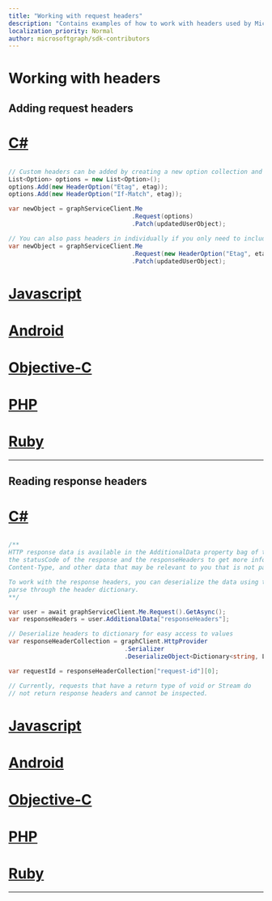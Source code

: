 ```yaml
---
title: "Working with request headers"
description: "Contains examples of how to work with headers used by Microsoft Graph."
localization_priority: Normal
author: microsoftgraph/sdk-contributors
---
```


# Working with headers


## Adding request headers

# [C#](#tab/CS)

```csharp

// Custom headers can be added by creating a new option collection and adding it to the request object.
List<Option> options = new List<Option>();
options.Add(new HeaderOption("Etag", etag));
options.Add(new HeaderOption("If-Match", etag));

var newObject = graphServiceClient.Me
                                  .Request(options)
                                  .Patch(updatedUserObject);

// You can also pass headers in individually if you only need to include one header
var newObject = graphServiceClient.Me
                                  .Request(new HeaderOption("Etag", etag))
                                  .Patch(updatedUserObject);

```

# [Javascript](#tab/Javascript)

<!-- TODO -->

# [Android](#tab/Android)

<!-- TODO -->

# [Objective-C](#tab/Objective-C)

<!-- TODO -->

# [PHP](#tab/PHP)

<!-- TODO -->

# [Ruby](#tab/Ruby)

<!-- TODO -->

---

## Reading response headers

# [C#](#tab/CS)

```csharp

/**
HTTP response data is available in the AdditionalData property bag of the response object. You can access both
the statusCode of the response and the responseHeaders to get more information, such as the request ID,
Content-Type, and other data that may be relevant to you that is not part of the object model inherently.

To work with the response headers, you can deserialize the data using the client's serializer to make it easy to
parse through the header dictionary.
**/

var user = await graphServiceClient.Me.Request().GetAsync();
var responseHeaders = user.AdditionalData["responseHeaders"];

// Deserialize headers to dictionary for easy access to values
var responseHeaderCollection = graphClient.HttpProvider
                                .Serializer
                                .DeserializeObject<Dictionary<string, List<string>>>(responseHeaders.ToString());

var requestId = responseHeaderCollection["request-id"][0];

// Currently, requests that have a return type of void or Stream do
// not return response headers and cannot be inspected.

```

# [Javascript](#tab/Javascript)

<!-- TODO -->

# [Android](#tab/Android)

<!-- TODO -->

# [Objective-C](#tab/Objective-C)

<!-- TODO -->

# [PHP](#tab/PHP)

<!-- TODO -->

# [Ruby](#tab/Ruby)

<!-- TODO -->

---